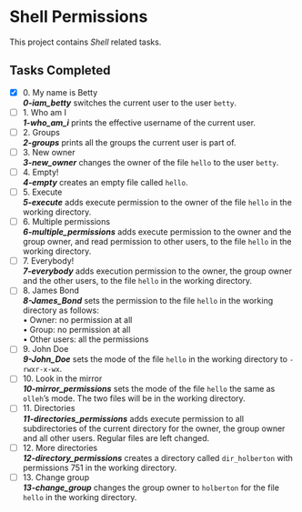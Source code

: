 # Shell Permissions

This project contains _Shell_ related tasks.

## Tasks Completed

+ [x] 0\. My name is Betty<br/>_**0-iam_betty**_ switches the current user to the user `betty`.
+ [ ] 1\. Who am I<br/>_**1-who_am_i**_  prints the effective username of the current user.
+ [ ] 2\. Groups<br/>_**2-groups**_ prints all the groups the current user is part of.
+ [ ] 3\. New owner<br/>_**3-new_owner**_ changes the owner of the file `hello` to the user `betty`.
+ [ ] 4\. Empty!<br/>_**4-empty**_ creates an empty file called `hello`.
+ [ ] 5\. Execute<br/>_**5-execute**_ adds execute permission to the owner of the file `hello` in the working directory.
+ [ ] 6\. Multiple permissions<br/>_**6-multiple_permissions**_ adds execute permission to the owner and the group owner, and read permission to other users, to the file `hello` in the working directory.
+ [ ] 7\. Everybody!<br/>_**7-everybody**_ adds execution permission to the owner, the group owner and the other users, to the file `hello` in the working directory.
+ [ ] 8\. James Bond<br/>_**8-James_Bond**_ sets the permission to the file `hello` in the working directory as follows:<br/>&bullet; Owner: no permission at all<br/>&bullet; Group: no permission at all<br/>&bullet; Other users: all the permissions
+ [ ] 9\. John Doe<br/>_**9-John_Doe**_ sets the mode of the file `hello` in the working directory to `-rwxr-x-wx`.
+ [ ] 10\. Look in the mirror<br/>_**10-mirror_permissions**_ sets the mode of the file `hello` the same as `olleh`’s mode. The two files will be in the working directory.
+ [ ] 11\. Directories<br/>_**11-directories_permissions**_ adds execute permission to all subdirectories of the current directory for the owner, the group owner and all other users. Regular files are left changed.
+ [ ] 12\. More directories<br/>_**12-directory_permissions**_ creates a directory called `dir_holberton` with permissions 751 in the working directory.
+ [ ] 13\. Change group<br/>_**13-change_group**_ changes the group owner to `holberton` for the file `hello` in the working directory.
